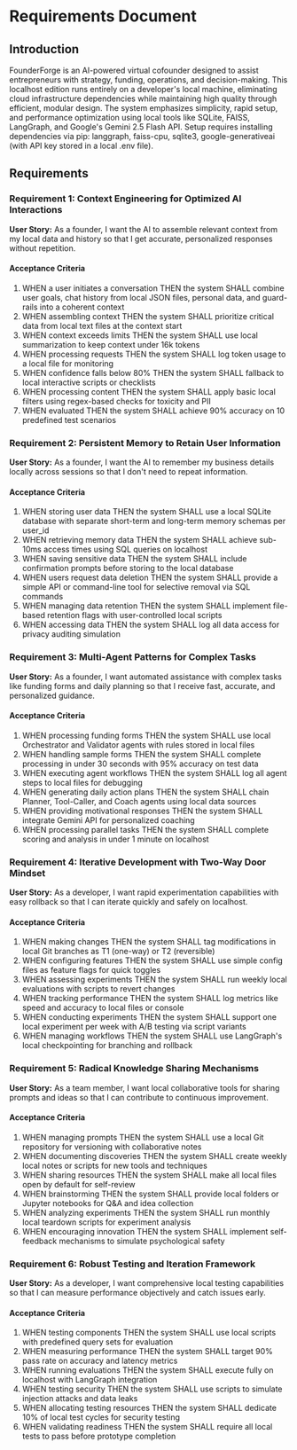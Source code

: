 # Requirements Document

## Introduction

FounderForge is an AI-powered virtual cofounder designed to assist entrepreneurs with strategy, funding, operations, and decision-making. This localhost edition runs entirely on a developer's local machine, eliminating cloud infrastructure dependencies while maintaining high quality through efficient, modular design. The system emphasizes simplicity, rapid setup, and performance optimization using local tools like SQLite, FAISS, LangGraph, and Google's Gemini 2.5 Flash API. Setup requires installing dependencies via pip: langgraph, faiss-cpu, sqlite3, google-generativeai (with API key stored in a local .env file).

## Requirements

### Requirement 1: Context Engineering for Optimized AI Interactions

**User Story:** As a founder, I want the AI to assemble relevant context from my local data and history so that I get accurate, personalized responses without repetition.

#### Acceptance Criteria

1. WHEN a user initiates a conversation THEN the system SHALL combine user goals, chat history from local JSON files, personal data, and guard-rails into a coherent context
2. WHEN assembling context THEN the system SHALL prioritize critical data from local text files at the context start
3. WHEN context exceeds limits THEN the system SHALL use local summarization to keep context under 16k tokens
4. WHEN processing requests THEN the system SHALL log token usage to a local file for monitoring
5. WHEN confidence falls below 80% THEN the system SHALL fallback to local interactive scripts or checklists
6. WHEN processing content THEN the system SHALL apply basic local filters using regex-based checks for toxicity and PII
7. WHEN evaluated THEN the system SHALL achieve 90% accuracy on 10 predefined test scenarios

### Requirement 2: Persistent Memory to Retain User Information

**User Story:** As a founder, I want the AI to remember my business details locally across sessions so that I don't need to repeat information.

#### Acceptance Criteria

1. WHEN storing user data THEN the system SHALL use a local SQLite database with separate short-term and long-term memory schemas per user_id
2. WHEN retrieving memory data THEN the system SHALL achieve sub-10ms access times using SQL queries on localhost
3. WHEN saving sensitive data THEN the system SHALL include confirmation prompts before storing to the local database
4. WHEN users request data deletion THEN the system SHALL provide a simple API or command-line tool for selective removal via SQL commands
5. WHEN managing data retention THEN the system SHALL implement file-based retention flags with user-controlled local scripts
6. WHEN accessing data THEN the system SHALL log all data access for privacy auditing simulation

### Requirement 3: Multi-Agent Patterns for Complex Tasks

**User Story:** As a founder, I want automated assistance with complex tasks like funding forms and daily planning so that I receive fast, accurate, and personalized guidance.

#### Acceptance Criteria

1. WHEN processing funding forms THEN the system SHALL use local Orchestrator and Validator agents with rules stored in local files
2. WHEN handling sample forms THEN the system SHALL complete processing in under 30 seconds with 95% accuracy on test data
3. WHEN executing agent workflows THEN the system SHALL log all agent steps to local files for debugging
4. WHEN generating daily action plans THEN the system SHALL chain Planner, Tool-Caller, and Coach agents using local data sources
5. WHEN providing motivational responses THEN the system SHALL integrate Gemini API for personalized coaching
6. WHEN processing parallel tasks THEN the system SHALL complete scoring and analysis in under 1 minute on localhost

### Requirement 4: Iterative Development with Two-Way Door Mindset

**User Story:** As a developer, I want rapid experimentation capabilities with easy rollback so that I can iterate quickly and safely on localhost.

#### Acceptance Criteria

1. WHEN making changes THEN the system SHALL tag modifications in local Git branches as T1 (one-way) or T2 (reversible)
2. WHEN configuring features THEN the system SHALL use simple config files as feature flags for quick toggles
3. WHEN assessing experiments THEN the system SHALL run weekly local evaluations with scripts to revert changes
4. WHEN tracking performance THEN the system SHALL log metrics like speed and accuracy to local files or console
5. WHEN conducting experiments THEN the system SHALL support one local experiment per week with A/B testing via script variants
6. WHEN managing workflows THEN the system SHALL use LangGraph's local checkpointing for branching and rollback

### Requirement 5: Radical Knowledge Sharing Mechanisms

**User Story:** As a team member, I want local collaborative tools for sharing prompts and ideas so that I can contribute to continuous improvement.

#### Acceptance Criteria

1. WHEN managing prompts THEN the system SHALL use a local Git repository for versioning with collaborative notes
2. WHEN documenting discoveries THEN the system SHALL create weekly local notes or scripts for new tools and techniques
3. WHEN sharing resources THEN the system SHALL make all local files open by default for self-review
4. WHEN brainstorming THEN the system SHALL provide local folders or Jupyter notebooks for Q&A and idea collection
5. WHEN analyzing experiments THEN the system SHALL run monthly local teardown scripts for experiment analysis
6. WHEN encouraging innovation THEN the system SHALL implement self-feedback mechanisms to simulate psychological safety

### Requirement 6: Robust Testing and Iteration Framework

**User Story:** As a developer, I want comprehensive local testing capabilities so that I can measure performance objectively and catch issues early.

#### Acceptance Criteria

1. WHEN testing components THEN the system SHALL use local scripts with predefined query sets for evaluation
2. WHEN measuring performance THEN the system SHALL target 90% pass rate on accuracy and latency metrics
3. WHEN running evaluations THEN the system SHALL execute fully on localhost with LangGraph integration
4. WHEN testing security THEN the system SHALL use scripts to simulate injection attacks and data leaks
5. WHEN allocating testing resources THEN the system SHALL dedicate 10% of local test cycles for security testing
6. WHEN validating readiness THEN the system SHALL require all local tests to pass before prototype completion